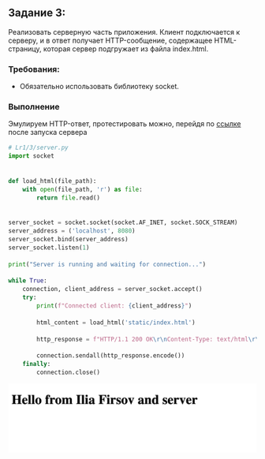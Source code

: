 ## Задание 3:
Реализовать серверную часть приложения. Клиент подключается к серверу, и в ответ получает HTTP-сообщение, содержащее HTML-страницу, которая сервер подгружает из файла index.html.

### Требования:

 - Обязательно использовать библиотеку socket.

### Выполнение

Эмулируем HTTP-ответ, протестировать можно, перейдя по [ссылке](http://localhost:8080/) после запуска сервера

```python
# Lr1/3/server.py
import socket


def load_html(file_path):
    with open(file_path, 'r') as file:
        return file.read()


server_socket = socket.socket(socket.AF_INET, socket.SOCK_STREAM)
server_address = ('localhost', 8080)
server_socket.bind(server_address)
server_socket.listen(1)

print("Server is running and waiting for connection...")

while True:
    connection, client_address = server_socket.accept()
    try:
        print(f"Connected client: {client_address}")

        html_content = load_html('static/index.html')

        http_response = f"HTTP/1.1 200 OK\r\nContent-Type: text/html\r\nContent-Length: {len(html_content)}\r\n\r\n{html_content}"

        connection.sendall(http_response.encode())
    finally:
        connection.close()
```

![task3.png](img%2Ftask3.png)